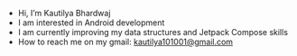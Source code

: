 - Hi, I’m Kautilya Bhardwaj
- I am interested in Android development
- I am currently improving my data structures and Jetpack Compose skills
- How to reach me on my gmail: kautilya101001@gmail.com

<!---
kautilya101/kautilya101 is a ✨ special ✨ repository because its `README.md` (this file) appears on your GitHub profile.
You can click the Preview link to take a look at your changes.
--->
